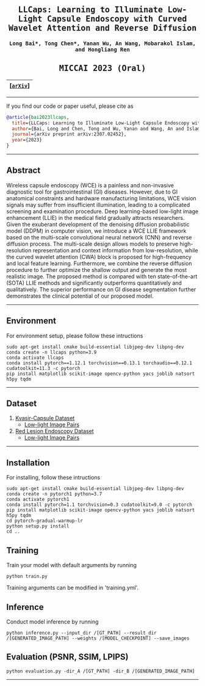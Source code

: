

<div align="center">

<samp>

<h2> LLCaps: Learning to Illuminate Low-Light Capsule Endoscopy with Curved Wavelet Attention and Reverse Diffusion </h1>

<h4> Long Bai*, Tong Chen*, Yanan Wu, An Wang, Mobarakol Islam, and Hongliang Ren </h3>

<h2> MICCAI 2023 (Oral) </h1>

</samp>   

| **[[```arXiv```](<https://arxiv.org/abs/2307.02452>)]** |
|:-------------------:|

---


</div>     

If you find our code or paper useful, please cite as

```bibtex
@article{bai2023llcaps,
  title={LLCaps: Learning to Illuminate Low-Light Capsule Endoscopy with Curved Wavelet Attention and Reverse Diffusion},
  author={Bai, Long and Chen, Tong and Wu, Yanan and Wang, An and Islam, Mobarakol and Ren, Hongliang},
  journal={arXiv preprint arXiv:2307.02452},
  year={2023}
}
```
---
## Abstract

Wireless capsule endoscopy (WCE) is a painless and non-invasive diagnostic tool for gastrointestinal (GI) diseases. However, due to GI anatomical constraints and hardware manufacturing limitations, WCE vision signals may suffer from insufficient illumination, leading to a complicated screening and examination procedure. Deep learning-based low-light image enhancement (LLIE) in the medical field gradually attracts researchers. Given the exuberant development of the denoising diffusion probabilistic model (DDPM) in computer vision, we introduce a WCE LLIE framework based on the multi-scale convolutional neural network (CNN) and reverse diffusion process. The multi-scale design allows models to preserve high-resolution representation and context information from low-resolution, while the curved wavelet attention (CWA) block is proposed for high-frequency and local feature learning. Furthermore, we combine the reverse diffusion procedure to further optimize the shallow output and generate the most realistic image. The proposed method is compared with ten state-of-the-art (SOTA) LLIE methods and significantly outperforms quantitatively and qualitatively. The superior performance on GI disease segmentation further demonstrates the clinical potential of our proposed model.


---
## Environment

For environment setup, please follow these intructions
```
sudo apt-get install cmake build-essential libjpeg-dev libpng-dev
conda create -n llcaps python=3.9
conda activate llcaps
conda install pytorch==1.12.1 torchvision==0.13.1 torchaudio==0.12.1 cudatoolkit=11.3 -c pytorch
pip install matplotlib scikit-image opencv-python yacs joblib natsort h5py tqdm
```

---
## Dataset
1. [Kvasir-Capsule Dataset](https://osf.io/dv2ag/)
    - [Low-light Image Pairs](https://mycuhk-my.sharepoint.com/:u:/g/personal/1155161502_link_cuhk_edu_hk/EYtX3vMBWE1KizB1scvGOkgBzG4JW5SjTMAnJuxZTUAwdg?e=KJk1k2) 
2. [Red Lesion Endoscopy Dataset](https://rdm.inesctec.pt/dataset/nis-2018-003)
    - [Low-light Image Pairs](https://mycuhk-my.sharepoint.com/:u:/g/personal/1155161502_link_cuhk_edu_hk/EZ_Dz7G4J4hBpDKn3YPng6cByGmdGt1z2Qd51fZsmv6DoA?e=aj6KlO) 
---


## Installation
For installing, follow these intructions
```
sudo apt-get install cmake build-essential libjpeg-dev libpng-dev
conda create -n pytorch1 python=3.7
conda activate pytorch1
conda install pytorch=1.1 torchvision=0.3 cudatoolkit=9.0 -c pytorch
pip install matplotlib scikit-image opencv-python yacs joblib natsort h5py tqdm
cd pytorch-gradual-warmup-lr
python setup.py install
cd ..
```


## Training

Train your model with default arguments by running

```
python train.py
```
Training arguments can be modified in 'training.yml'.

## Inference
Conduct model inference by running

```
python inference.py --input_dir /[GT_PATH] --result_dir /[GENERATED_IMAGE_PATH] --weights /[MODEL_CHECKPOINT] --save_images
```

## Evaluation (PSNR, SSIM, LPIPS)

```
python evaluation.py -dir_A /[GT_PATH] -dir_B /[GENERATED_IMAGE_PATH] 
```

---
